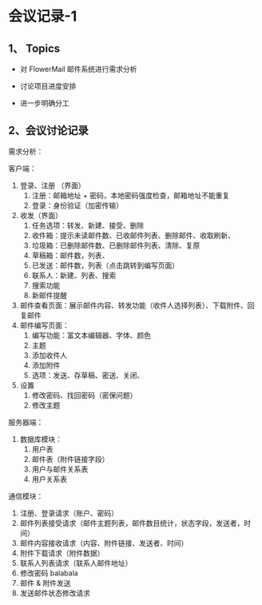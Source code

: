 # 会议记录-1

## 1、 Topics

* 对 FlowerMail 邮件系统进行需求分析

* 讨论项目进度安排

* 进一步明确分工

## 2、会议讨论记录

需求分析：

客户端：

1. 登录、注册 （界面）
   1. 注册：邮箱地址 + 密码，本地密码强度检查，邮箱地址不能重复
   2. 登录：身份验证（加密传输）
2. 收发（界面）
   1. 任务选项：转发、新建、接受、删除
   2. 收件箱：提示未读邮件数、已收邮件列表、删除邮件、收取刷新、
   3. 垃圾箱：已删除邮件数、已删除邮件列表、清除、复原
   4. 草稿箱：邮件数，列表、
   5. 已发送：邮件数，列表（点击跳转到编写页面）
   6. 联系人：新建、列表、搜索
   7. 搜索功能
   8. 新邮件提醒
3. 邮件查看页面：展示邮件内容、转发功能（收件人选择列表）、下载附件、回复邮件
4. 邮件编写页面：
   1. 编写功能：富文本编辑器、字体、颜色
   2. 主题
   3. 添加收件人
   4. 添加附件
   5. 选项：发送、存草稿、密送、关闭、
5. 设置
   1. 修改密码、找回密码（密保问题）
   2. 修改主题

服务器端：

1. 数据库模块：
   1. 用户表
   2. 邮件表（附件链接字段）
   3. 用户与邮件关系表
   4. 用户关系表

通信模块：

1. 注册、登录请求（账户、密码）
2. 邮件列表接受请求（邮件主题列表，邮件数目统计，状态字段，发送者，时间）
3. 邮件内容接收请求（内容、附件链接、发送者、时间）
4. 附件下载请求（附件数据）
5. 联系人列表请求（联系人邮件地址）
6. 修改密码 balabala
7. 邮件 & 附件发送
8. 发送邮件状态修改请求